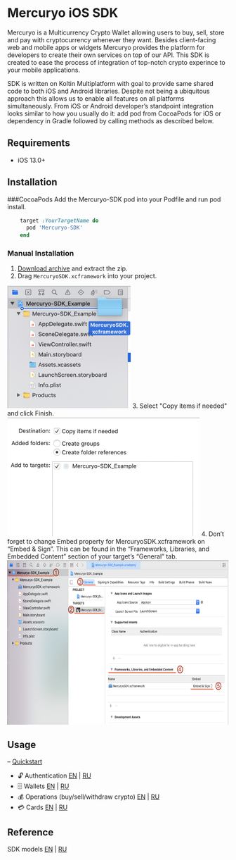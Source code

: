 # Mercuryo iOS SDK

Mercuryo is a Multicurrency Crypto Wallet allowing users to buy, sell, store and pay with cryptocurrency whenever they want. Besides client-facing web and mobile apps or widgets Mercuryo provides the platform for developers to create their own services on top of our API. This SDK is created to ease the process of integration of top-notch crypto experince to your mobile applications.

SDK is written on Koltin Multiplatform with goal to provide same shared code to both iOS and Android libraries. Despite not being a ubiquitous approach this allows us to enable all features on all platforms simultaneously. From iOS or Android developer’s standpoint integration looks similar to how you usually do it: add pod from CocoaPods for iOS or dependency in Gradle followed by calling methods as described below.

## Requirements
- iOS 13.0+

## Installation
###CocoaPods
Add the Mercuryo-SDK pod into your Podfile and run pod install.
```ruby
    target :YourTargetName do
      pod 'Mercuryo-SDK'
    end
```

### Manual Installation
1. [Download archive](https://github.com/mercuryoio/iOS-SDK/archive/main.zip) and extract the zip.
2. Drag `MercuryoSDK.xcframework` into your project.
<img src="https://raw.githubusercontent.com/mercuryoio/iOS-SDK/main/images/copy_into_project.png" width="281" height="278">
3. Select "Copy items if needed" and click Finish.
<img src="https://raw.githubusercontent.com/mercuryoio/iOS-SDK/main/images/copy_dialog.png" width="438" height="271">
4. Don’t forget to change Embed property for MercuryoSDK.xcframework on “Embed & Sign”. This can be found in the “Frameworks, Libraries, and Embedded Content” section of your target’s “General” tab.
<img src="https://raw.githubusercontent.com/mercuryoio/iOS-SDK/main/images/setup_guide.png" width="661" height="374">

## Usage
– [Quickstart](https://github.com/mercuryoio/Mobile-SDK-Docs/tree/main/documentation/getstarted_en.md)
- 🔓 Authentication [EN](https://github.com/mercuryoio/Mobile-SDK-Docs/tree/main/documentation/session_en.md) | [RU](https://github.com/mercuryoio/Mobile-SDK-Docs/tree/main/documentation/session.md)
- 🗄 Wallets [EN](https://github.com/mercuryoio/Mobile-SDK-Docs/tree/main/documentation/wallet_en.md) | [RU](https://github.com/mercuryoio/Mobile-SDK-Docs/tree/main/documentation/wallet.md)
- 💰 Operations (buy/sell/withdraw crypto)  [EN](https://github.com/mercuryoio/Mobile-SDK-Docs/tree/main/documentation/operations_en.md) | [RU](https://github.com/mercuryoio/Mobile-SDK-Docs/tree/main/documentation/operations.md)
- 💳 Cards [EN](https://github.com/mercuryoio/Mobile-SDK-Docs/tree/main/documentation/cards_en.md) | [RU](https://github.com/mercuryoio/Mobile-SDK-Docs/tree/main/documentation/cards_ru.md)

## Reference

SDK models [EN](https://github.com/mercuryoio/Mobile-SDK-Docs/tree/main/documentation/models_en.md) | [RU](https://github.com/mercuryoio/Mobile-SDK-Docs/tree/main/documentation/models.md)
